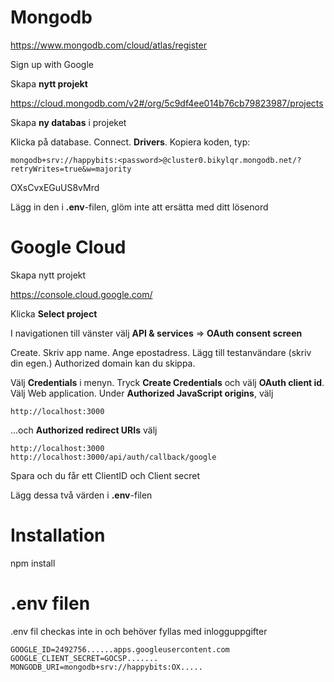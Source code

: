 # Mongodb

https://www.mongodb.com/cloud/atlas/register

Sign up with Google

Skapa **nytt projekt**

https://cloud.mongodb.com/v2#/org/5c9df4ee014b76cb79823987/projects

Skapa **ny databas** i projeket

Klicka på database. Connect. **Drivers**. Kopiera koden, typ:

    mongodb+srv://happybits:<password>@cluster0.bikylqr.mongodb.net/?retryWrites=true&w=majority
OXsCvxEGuUS8vMrd

Lägg in den i **.env**-filen, glöm inte att ersätta **<password>** med ditt lösenord

# Google Cloud

Skapa nytt projekt

https://console.cloud.google.com/

Klicka **Select project**

I navigationen till vänster välj **API & services** => **OAuth consent screen**

Create. Skriv app name. Ange epostadress. Lägg till testanvändare (skriv din egen.) Authorized domain kan du skippa.

Välj **Credentials** i menyn. Tryck **Create Credentials** och välj **OAuth client id**. Välj Web application. Under **Authorized JavaScript origins**, välj 

    http://localhost:3000

...och **Authorized redirect URIs** välj
    
    http://localhost:3000
    http://localhost:3000/api/auth/callback/google

Spara och du får ett ClientID och Client secret

Lägg dessa två värden i **.env**-filen


# Installation

npm install

# .env filen

.env fil checkas inte in och behöver fyllas med inlogguppgifter

    GOOGLE_ID=2492756......apps.googleusercontent.com
    GOOGLE_CLIENT_SECRET=GOCSP.......
    MONGODB_URI=mongodb+srv://happybits:OX.....